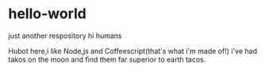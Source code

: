# hello-world
just another respository
hi humans

Hubot here,i like Node,js and Coffeescript(that's what i'm made of!)
i've had takos on the moon and find them far superior to earth tacos.
